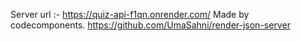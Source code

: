 Server url :- https://quiz-api-f1qn.onrender.com/
Made by codecomponents.
https://github.com/UmaSahni/render-json-server


